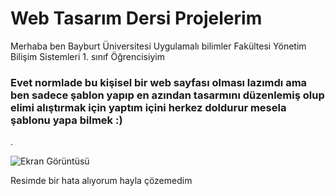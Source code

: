 # Web Tasarım Dersi Projelerim
Merhaba ben Bayburt Üniversitesi Uygulamalı bilimler Fakültesi Yönetim Bilişim Sistemleri 1. sınıf Öğrencisiyim 

### Evet normlade bu kişisel bir web sayfası olması lazımdı ama ben sadece şablon yapıp en azından tasarmını düzenlemiş olup elimi alıştırmak için yaptım içini herkez doldurur mesela şablonu yapa bilmek :)

.


![Ekran Görüntüsü](./Ekran.png) 

Resimde bir hata alıyorum hayla çözemedim

